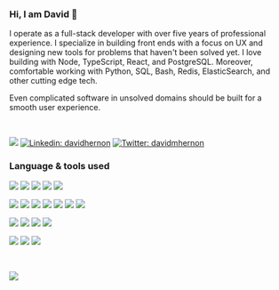 ### Hi, I am David 👋

<!-- Bio -->
I operate as a full-stack developer with over five years of professional experience. I specialize in building front ends with a focus on UX and designing new tools for problems that haven't been solved yet. I love building with Node, TypeScript, React, and PostgreSQL. Moreover, comfortable working with Python, SQL, Bash, Redis, ElasticSearch, and other cutting edge tech.

Even complicated software in unsolved domains should be built for a smooth user experience.

<br>

<!-- Social links -->
[![](https://img.shields.io/badge/Blog-Another%20Dev-green?style=for-the-badge)](https://anotherdev.xyz)
[![Linkedin: davidhernon](https://img.shields.io/badge/-davidhernon-blue?style=for-the-badge&logo=Linkedin&logoColor=white&link=https://www.linkedin.com/in/davidhernon/)](https://www.linkedin.com/in/davidhernon/)
[![Twitter: davidmhernon](https://img.shields.io/twitter/follow/davidmhernon?style=for-the-badge&logo=twitter)](https://twitter.com/davidmhernon) 


### Language & tools used

<!-- Language -->
![](https://img.shields.io/badge/-JavaScript-565555?style=flat-square&logo=javascript)
![](https://img.shields.io/badge/-TypeScript-565555?style=flat-square&logo=typescript)
![](https://img.shields.io/badge/-Java-565555?style=flat-square&logo=Java)
![](https://img.shields.io/badge/-Python-565555?style=flat-square&logo=python)
![](https://img.shields.io/badge/-Bash-565555?style=flat-square&logo=GNU%20Bash)

<!-- Frameworks & Libraries -->
![](http://img.shields.io/badge/-MapBox-565555?style=flat-square&logo=Mapbox)
![](http://img.shields.io/badge/-GraphQL-565555?style=flat-square&logo=Graphql)
![](https://img.shields.io/badge/-React-565555?style=flat-square&logo=React)
![](https://img.shields.io/badge/-React_Native-565555?style=flat-square)
![](https://img.shields.io/badge/-NodeJS-565555?style=flat-square&logo=node.js)
![](https://img.shields.io/badge/-Socket.IO-565555?style=flat-square&logo=Socket.io)
![](https://img.shields.io/badge/-ExpressJS-565555?style=flat-square)

<!-- Database -->
![](https://img.shields.io/badge/-postgreSQL-565555?style=flat-square&logo=postgresql)
![](https://img.shields.io/badge/-MongoDB-565555?style=flat-square&logo=MongoDB)
![](https://img.shields.io/badge/-MySQL-565555?style=flat-square&logo=MySQL)
![](https://img.shields.io/badge/-Redis-565555?style=flat-square&logo=Redis)

<!-- Tools & Platforms -->
![](https://img.shields.io/badge/-Docker-565555?style=flat-square&logo=Docker)
![](https://img.shields.io/badge/-Kubernetes-565555?style=flat-square&logo=Kubernetes)
![](https://img.shields.io/badge/-Amazon%20AWS-565555?style=flat-square&logo=Amazon%20AWS)


<br>

<!-- Dynamic content -->
![](https://github-readme-stats.vercel.app/api/top-langs/?username=davidhernon&layout=compact&hide_border=true)


<!--
**davidhernon/davidhernon** is a ✨ _special_ ✨ repository because its `README.md` (this file) appears on your GitHub profile.

Here are some ideas to get you started:

- 🔭 I’m currently working on ...
- 🌱 I’m currently learning ...
- 👯 I’m looking to collaborate on ...
- 🤔 I’m looking for help with ...
- 💬 Ask me about ...
- 📫 How to reach me: ...
- 😄 Pronouns: ...
- ⚡ Fun fact: ...
-->
